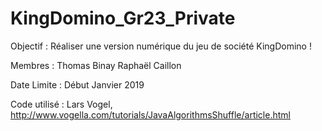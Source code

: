 # KingDomino_Gr23_Private

Objectif : 
Réaliser une version numérique du jeu de société KingDomino !

Membres :
Thomas Binay
Raphaël Caillon

Date Limite : 
Début Janvier 2019

Code utilisé :
Lars Vogel, http://www.vogella.com/tutorials/JavaAlgorithmsShuffle/article.html

